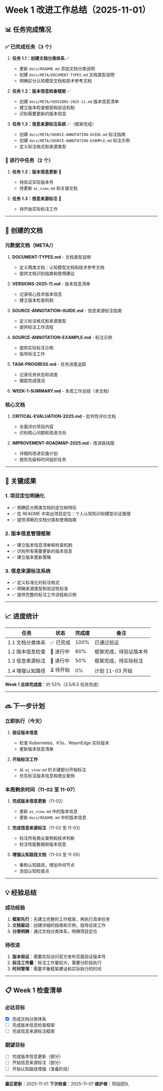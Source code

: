 # Week 1 改进工作总结（2025-11-01）

## 📊 任务完成情况

### ✅ 已完成任务（3 个）

1. **任务 1.1：创建文档分类体系** ✅

   - 更新 `docs/README.md` 添加文档分类说明
   - 创建 `docs/META/DOCUMENT-TYPES.md` 文档类型说明
   - 明确区分认知模型文档和技术参考文档

2. **任务 1.2：版本信息检查框架** ✅

   - 创建 `docs/META/VERSIONS-2025-11.md` 版本信息清单
   - 建立版本检查框架和验证机制
   - 识别需要更新的版本信息

3. **任务 1.3：信息来源标注系统** ✅（框架完成）
   - 创建 `docs/META/SOURCE-ANNOTATION-GUIDE.md` 标注指南
   - 创建 `docs/META/SOURCE-ANNOTATION-EXAMPLE.md` 标注示例
   - 定义标注格式和来源类型

### 🔄 进行中任务（2 个）

1. **任务 1.2：版本信息更新** 🔄

   - 待验证实际版本号
   - 待更新 `ai_view.md` 和关键文档

2. **任务 1.3：信息来源标注** 🔄
   - 待开始实际标注工作

---

## 📝 创建的文档

### 元数据文档（META/）

1. **DOCUMENT-TYPES.md** - 文档类型说明

   - 定义两类文档：认知模型文档和技术参考文档
   - 提供文档识别指南和使用建议

2. **VERSIONS-2025-11.md** - 版本信息清单

   - 记录核心技术版本信息
   - 建立版本检查机制

3. **SOURCE-ANNOTATION-GUIDE.md** - 信息来源标注指南

   - 定义标注格式和来源类型
   - 提供标注工作流程

4. **SOURCE-ANNOTATION-EXAMPLE.md** - 标注示例

   - 提供实际标注示例
   - 指导标注工作

5. **TASK-PROGRESS.md** - 任务进度追踪

   - 记录任务状态和进度
   - 跟踪完成情况

6. **WEEK-1-SUMMARY.md** - 本周工作总结（本文档）

### 核心文档

1. **CRITICAL-EVALUATION-2025.md** - 批判性评价文档

   - 全面评价项目内容
   - 识别核心问题和改进方向

2. **IMPROVEMENT-ROADMAP-2025.md** - 改进路线图
   - 详细的改进实施计划
   - 按优先级和时间组织任务

---

## 🎯 关键成果

### 1. 项目定位明确化

- ✅ 明确区分两类文档的定位和特征
- ✅ 在 README 中突出项目定位：个人认知知识和模型论证推理
- ✅ 提供清晰的文档分类和使用指南

### 2. 版本信息管理框架

- ✅ 建立版本信息清单和检查机制
- ✅ 识别所有需要更新的版本信息
- ✅ 建立版本更新策略

### 3. 信息来源标注系统

- ✅ 定义标准化的标注格式
- ✅ 明确来源类型和验证性标准
- ✅ 提供完整的标注工作流程和示例

---

## 📈 进度统计

| 任务             | 状态      | 完成度 | 备注                   |
| ---------------- | --------- | ------ | ---------------------- |
| 1.1 文档分类体系 | ✅ 已完成 | 100%   | 已通过验证             |
| 1.2 版本信息检查 | 🔄 进行中 | 60%    | 框架完成，待验证版本号 |
| 1.3 信息来源标注 | 🔄 进行中 | 50%    | 框架完成，待实际标注   |
| 1.4 增强认知路径 | ⏳ 待开始 | 0%     | 计划 11-03 开始        |

**Week 1 总体完成度**：约 53%（3.5/6.5 任务完成）

---

## 🔜 下一步计划

### 立即执行（今天）

1. **验证版本信息**

   - 检查 Kubernetes、K3s、WasmEdge 实际版本
   - 更新版本信息清单

2. **开始标注工作**
   - 从 `ai_view.md` 的关键部分开始标注
   - 优先标注版本信息和商业案例

### 本周剩余时间（11-02 至 11-07）

1. **完成版本信息更新**（11-02）

   - 更新 `ai_view.md` 中的版本信息
   - 更新 `docs/README.md` 中的版本信息

2. **完成信息来源标注**（11-02 至 11-03）

   - 标注所有商业案例和技术判断
   - 标注性能数据和版本信息

3. **增强认知路径文档**（11-03 至 11-05）
   - 重构认知路径，增加中间节点
   - 添加认知检查点

---

## 💡 经验总结

### 成功经验

1. **框架先行**：先建立完整的工作框架，再执行具体任务
2. **文档驱动**：创建详细的指南和示例，指导后续工作
3. **分类明确**：通过文档分类体系，明确项目定位

### 待改进

1. **版本验证**：需要实际访问官方发布页面验证版本号
2. **标注工作量**：标注工作量较大，需要分阶段执行
3. **时间管理**：需要平衡框架建设和实际执行的时间

---

## 📋 Week 1 检查清单

### 必达目标

- [x] 完成文档分类体系
- [ ] 完成版本信息检查框架
- [ ] 完成信息来源标注框架

### 期望目标

- [ ] 完成版本信息更新（部分）
- [ ] 开始信息来源标注（部分）
- [ ] 开始认知路径增强（准备阶段）

---

**最后更新**：2025-11-01 **下次检查**：2025-11-07 **维护者**：项目团队
